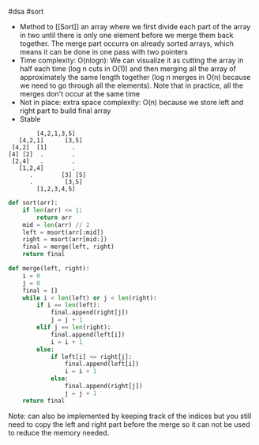 #dsa #sort

- Method to [[Sort]] an array where we first divide each part of the array
  in two until there is only one element before we merge them back together.
  The merge part occurrs on already sorted arrays, which means it can be done in one pass with two pointers
- Time complexity: O(nlogn): We can visualize it as cutting the array in half each time (log n cuts in O(1))
  and then merging all the array of approximately the same length together
  (log n merges in O(n) because we need to go through all the elements).
  Note that in practice, all the merges don't occur at the same time
- Not in place: extra space complexity: O(n) because we store left and right part to build final array
- Stable

```
        [4,2,1,3,5]
   [4,2,1]      [3,5]
 [4,2]  [1]       .
[4] [2]  .        .
 [2,4]   .        .
   [1,2,4]        .
      .        [3] [5]
      .         [3,5]
        [1,2,3,4,5]
```

```python
def sort(arr):
    if len(arr) <= 1:
        return arr
    mid = len(arr) // 2
    left = msort(arr[:mid])
    right = msort(arr[mid:])
    final = merge(left, right)
    return final

def merge(left, right):
    i = 0
    j = 0
    final = []
    while i < len(left) or j < len(right):
        if i == len(left):
            final.append(right[j])
            j = j + 1
        elif j == len(right):
            final.append(left[i])
            i = i + 1
        else:
            if left[i] <= right[j]:
                final.append(left[i])
                i = i + 1
            else:
                final.append(right[j])
                j = j + 1
    return final
```

Note: can also be implemented by keeping track of the indices but you still need to
copy the left and right part before the merge so it can not be used to reduce the memory
needed.
